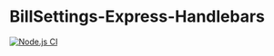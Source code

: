 # BillSettings-Express-Handlebars

[![Node.js CI](https://github.com/Yonela-Johannes/BillSettings-Express-Handlebars/actions/workflows/node.js.yml/badge.svg)](https://github.com/Yonela-Johannes/BillSettings-Express-Handlebars/actions/workflows/node.js.yml)
